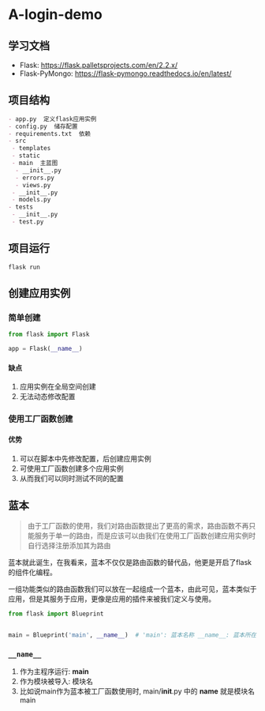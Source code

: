 # A-login-demo

## 学习文档

- Flask: https://flask.palletsprojects.com/en/2.2.x/
- Flask-PyMongo: https://flask-pymongo.readthedocs.io/en/latest/

## 项目结构

```markdown
- app.py  定义flask应用实例
- config.py  储存配置
- requirements.txt  依赖
- src
 - templates
 - static
 - main  主蓝图
  - __init__.py
  - errors.py
  - views.py
 - __init__.py
 - models.py
- tests
 - __init__.py
 - test.py
```

## 项目运行

```shell
flask run
```

## 创建应用实例

### 简单创建

```python
from flask import Flask

app = Flask(__name__)
```

#### 缺点
1. 应用实例在全局空间创建
2. 无法动态修改配置

### 使用工厂函数创建

#### 优势

1. 可以在脚本中先修改配置，后创建应用实例
2. 可使用工厂函数创建多个应用实例
3. 从而我们可以同时测试不同的配置

## 蓝本

> 由于工厂函数的使用，我们对路由函数提出了更高的需求，路由函数不再只能服务于单一的路由，而是应该可以由我们在使用工厂函数创建应用实例时自行选择注册添加其为路由

蓝本就此诞生，在我看来，蓝本不仅仅是路由函数的替代品，他更是开启了flask的组件化编程。

一组功能类似的路由函数我们可以放在一起组成一个蓝本，由此可见，蓝本类似于应用，但是其服务于应用，更像是应用的插件来被我们定义与使用。

```python
from flask import Blueprint


main = Blueprint('main', __name__)  # 'main': 蓝本名称 __name__: 蓝本所在的包或模块 
```

### `__name__`

1. 作为主程序运行: __main__
2. 作为模块被导入: 模块名
3. 比如说main作为蓝本被工厂函数使用时, main/__init__.py 中的 __name__ 就是模块名 main 
